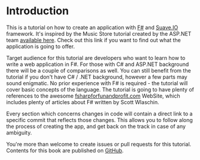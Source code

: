 # Introduction

This is a tutorial on how to create an application with [F#](http://fsharp.org) and [Suave.IO](http://suave.io) framework. 
It's inspired by the Music Store tutorial created by the ASP.NET team [available here](http://www.asp.net/mvc/overview/older-versions/mvc-music-store/mvc-music-store-part-1).
Check out this link if you want to find out what the application is going to offer.

Target audience for this tutorial are developers who want to learn how to write a web application in F#.
For those with C# and ASP.NET background there will be a couple of comparisons as well.
You can still benefit from the tutorial if you don't have C# / .NET background, however a few parts may sound enigmatic.
No prior experience with F# is required - the tutorial will cover basic concepts of the language.
The tutorial is going to have plenty of references to the awesome [fsharpforfunandprofit.com](http://fsharpforfunandprofit.com) WebSite, which includes plenty of articles about F# written by Scott Wlaschin.

Every section which concerns changes in code will contain a direct link to a specific commit that reflects those changes.
This allows you to follow along the process of creating the app, and get back on the track in case of any ambiguity.

You're more than welcome to create issues or pull requests for this tutorial.
Contents for this book are published on [GitHub](https://github.com/theimowski/SuaveMusicStore).
